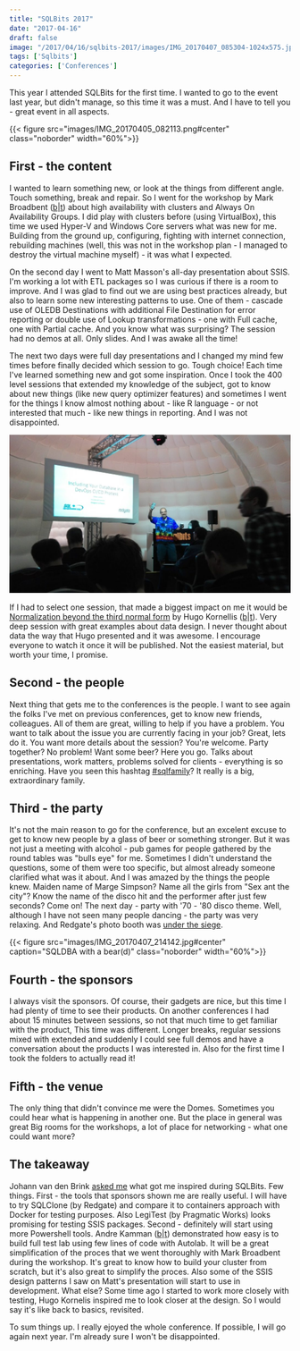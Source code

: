 ```yaml
---
title: "SQLBits 2017"
date: "2017-04-16"
draft: false
image: "/2017/04/16/sqlbits-2017/images/IMG_20170407_085304-1024x575.jpg"
tags: ['Sqlbits']
categories: ['Conferences']
---
```


This year I attended SQLBits for the first time. I wanted to go to the event last year, but didn't manage, so this time it was a must. And I have to tell you - great event in all aspects.

{{< figure src="images/IMG_20170405_082113.png#center" class="noborder" width="60%">}}

## First - the content

I wanted to learn something new, or look at the things from different angle. Touch something, break and repair. So I went for the workshop by Mark Broadbent ([b](https://tenbulls.co.uk/)|[t](https://twitter.com/retracement)) about high availability with clusters and Always On Availability Groups. I did play with clusters before (using VirtualBox), this time we used Hyper-V and Windows Core servers what was new for me. Building from the ground up, configuring, fighting with internet connection, rebuilding machines (well, this was not in the workshop plan - I managed to destroy the virtual machine myself) - it was what I expected.

On the second day I went to Matt Masson's all-day presentation about SSIS. I'm working a lot with ETL packages so I was curious if there is a room to improve. And I was glad to find out we are using best practices already, but also to learn some new interesting patterns to use. One of them - cascade use of OLEDB Destinations with additional File Destination for error reporting or double use of Lookup transformations - one with Full cache, one with Partial cache. And you know what was surprising? The session had no demos at all. Only slides. And I was awake all the time!

The next two days were full day presentations and I changed my mind few times before finally decided which session to go. Tough choice! Each time I've learned something new and got some inspiration. Once I took the 400 level sessions that extended my knowledge of the subject, got to know about new things (like new query optimizer features) and sometimes I went for the things I know almost nothing about - like R language - or not interested that much - like new things in reporting. And I was not disappointed.

![Steve Jones says Hi!](images/IMG_20170407_102128-1024x575.jpg)

If I had to select one session, that made a biggest impact on me it would be [Normalization beyond the third normal form](http://sqlbits.com/Sessions/Event16/Normalization_Beyond_Third_Normal_Form) by Hugo Kornellis ([b](http://sqlblog.com/blogs/hugo_kornelis/)|[t](https://twitter.com/Hugo_Kornelis)). Very deep session with great examples about data design. I never thought about data the way that Hugo presented and it was awesome. I encourage everyone to watch it once it will be published. Not the easiest material, but worth your time, I promise.

## Second - the people

Next thing that gets me to the conferences is the people. I want to see again the folks I've met on previous conferences, get to know new friends, colleagues. All of them are great, willing to help if you have a problem. You want to talk about the issue you are currently facing in your job? Great, lets do it. You want more details about the session? You're welcome. Party together? No problem! Want some beer? Here you go. Talks about presentations, work matters, problems solved for clients - everything is so enriching. Have you seen this hashtag [#sqlfamily](https://twitter.com/hashtag/sqlfamily)? It really is a big, extraordinary family.

## Third - the party

It's not the main reason to go for the conference, but an excelent excuse to get to know new people by a glass of beer or something stronger. But it was not just a meeting with alcohol - pub games for people gathered by the round tables was "bulls eye" for me. Sometimes I didn't understand the questions, some of them were too specific, but almost already someone clarified what was it about. And I was amazed by the things the people knew. Maiden name of Marge Simpson? Name all the girls from "Sex ant the city"? Know the name of the disco hit and the performer after just few seconds? Come on! The next day - party with '70 - '80 disco theme. Well, although I have not seen many people dancing - the party was very relaxing. And Redgate's photo booth was [under the siege](https://www.facebook.com/pg/SQLBits/photos/?tab=album&album_id=1520956957915668).

{{< figure src="images/IMG_20170407_214142.jpg#center" caption="SQLDBA with a bear(d)" class="noborder" width="60%">}}

## Fourth - the sponsors

I always visit the sponsors. Of course, their gadgets are nice, but this time I had plenty of time to see their products. On another conferences I had about 15 minutes between sessions, so not that much time to get familiar with the product, This time was different. Longer breaks, regular sessions mixed with extended and suddenly I could see full demos and have a conversation about the products I was interested in. Also for the first time I took the folders to actually read it!

## Fifth - the venue

The only thing that didn't convince me were the Domes. Sometimes you could hear what is happening in another one. But the place in general was great Big rooms for the workshops, a lot of place for networking - what one could want more?

## The takeaway

Johann van den Brink [asked me](https://twitter.com/JohanvdBrink/status/850780326725079040) what got me inspired during SQLBits. Few things. First - the tools that sponsors shown me are really useful. I will have to try SQLClone (by Redgate) and compare it to containers approach with Docker for testing purposes. Also LegiTest (by Pragmatic Works) looks promising for testing SSIS packages. Second - definitely will start using more Powershell tools. Andre Kamman ([b](http://andrekamman.com/)|[t](https://twitter.com/AndreKamman)) demonstrated how easy is to build full test lab using few lines of code with Autolab. It will be a great simplification of the proces that we went thoroughly with Mark Broadbent during the workshop. It's great to know how to build your cluster from scratch, but it's also great to simplify the proces. Also some of the SSIS design patterns I saw on Matt's presentation will start to use in development. What else? Some time ago I started to work more closely with testing, Hugo Kornelis inspired me to look closer at the design. So I would say it's like back to basics, revisited.

To sum things up. I really ejoyed the whole conference. If possible, I will go again next year. I'm already sure I won't be disappointed.
